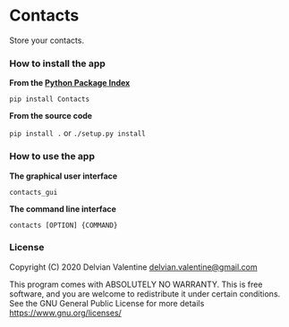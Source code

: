 # Contacts

Store your contacts.

### How to install the app

**From the [Python Package Index](https://pypi.org/project/Contacts/)**

    pip install Contacts
    
**From the source code**

`pip install .` or `./setup.py install`

### How to use the app

**The graphical user interface**

    contacts_gui
    
**The command line interface**

    contacts [OPTION] {COMMAND}

### License

Copyright (C) 2020  Delvian Valentine <delvian.valentine@gmail.com>

This program comes with ABSOLUTELY NO WARRANTY.
This is free software, and you are welcome to redistribute it under
certain conditions.  See the GNU General Public License for more
details <https://www.gnu.org/licenses/>
